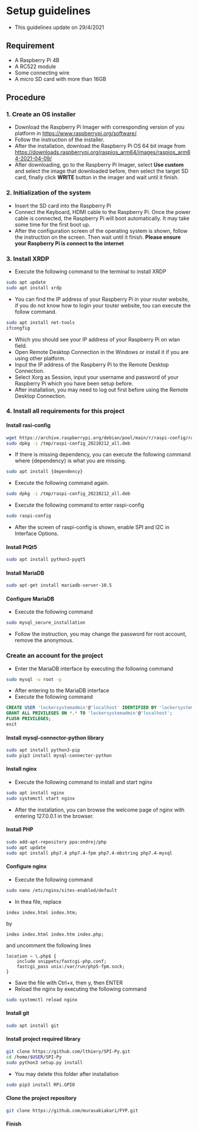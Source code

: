 # Setup guidelines
* This guidelines update on 29/4/2021
## Requirement
* A Raspberry Pi 4B
* A RC522 module
* Some connecting wire
* A micro SD card with more than 16GB
## Procedure
### 1. Create an OS installer
* Download the Raspberry Pi Imager with corresponding version of you platform in https://www.raspberrypi.org/software/.
* Follow the instruction of the installer.
* After the installation, download the Raspberry Pi OS 64 bit image from https://downloads.raspberrypi.org/raspios_arm64/images/raspios_arm64-2021-04-09/
* After downloading, go to the Raspberry Pi Imager, select **Use custom** and select the image that downloaded before, then select the target SD card, finally click **WRITE** button in the imager and wait until it finish.
### 2. Initialization of the system
*  Insert the SD card into the Raspberry Pi
*  Connect the Keyboard, HDMI cable to the Raspberry Pi. Once the power cable is connected, the Raspberry Pi will boot automatically. It may take some time for the first boot up.
*  After the configuration screen of the operating system is shown, follow the instruction on the screen. Then wait until it finish.
**Please ensure your Raspberry Pi is connect to the internet**
### 3. Install XRDP
* Execute the following command to the terminal to install XRDP
```bash
sudo apt update
sudo apt install xrdp
```
* You can find the IP address of your Raspberry Pi in your router website, if you do not know how to login your touter website, tou can execute the follow command.
```bash
sudo apt install net-tools
ifcongfig
```
* Which you should see your IP address of your Raspberry Pi on wlan field.
* Open Remote Desktop Connection in the Windows or install it if you are using other platform.
* Input the IP address of the Raspberry Pi to the Remote Desktop Connection.
* Select Xorg as Session, input your username and password of your Raspberry Pi which you have been setup before.
* After installation, you may need to log out first before using the Remote Desktop Connection.
### 4. Install all requirements for this project
#### Install rasi-config

```bash
wget https://archive.raspberrypi.org/debian/pool/main/r/raspi-config/raspi-config_20210212_all.deb -P /tmp
sudo dpkg -i /tmp/raspi-config_20210212_all.deb
```
* If there is missing dependency, you can execute the following command where {dependency} is what you are missing. 
```bash
sudo apt install {dependency}
```
* Execute the following command again.
```bash
sudo dpkg -i /tmp/raspi-config_20210212_all.deb
```
* Execute the following command to enter raspi-config
```bash
sudo raspi-config
```
* After the screen of raspi-config is shown, enable SPI and I2C in Interface Options.
#### Install PtQt5
```bash
sudo apt install python3-pyqt5
```
#### Install MariaDB
```bash
sudo apt-get install mariadb-server-10.5
```
#### Configure MariaDB
* Execute the following command
```bash
sudo mysql_secure_installation
```
* Follow the instruction, you may change the password for root account,  remove the anonymous.
### Create an account for the project
* Enter the MariaDB interface by executing the following command
```bash
sudo mysql -u root -p
```
* After entering to the MariaDB interface
* Execute the following command
```SQL
CREATE USER 'lockersystemadmin'@'localhost' IDENTIFIED BY 'lockersystemadmin';
GRANT ALL PRIVILEGES ON *.* TO 'lockersystemadmin'@'localhost';
FLUSH PRIVILEGES;
exit
```
#### Install mysql-connector-python library
```bash
sudo apt install python3-pip
sudo pip3 install mysql-connector-python
```
#### Install nginx
* Execute the following command to install and start nginx
```bash
sudo apt install nginx
sudo systemctl start nginx
```
* After the installation, you can browse the welcome page of nginx with entering 127.0.0.1 in the browser.
#### Install PHP
```bash
sudo add-apt-repository ppa:ondrej/php
sudo apt update
sudo apt install php7.4 php7.4-fpm php7.4-mbstring php7.4-mysql 
```
#### Configure nginx
* Execute the following command
```bash
sudo nano /etc/nginx/sites-enabled/default
```
* In thea file, replace
```
index index.html index.htm;
```
by
```
index index.html index.htm index.php;
```
and uncomment the following lines
```
location ~ \.php$ {
    include snippets/fastcgi-php.conf;
    fastcgi_pass unix:/var/run/php5-fpm.sock;
}
```
* Save the file with Ctrl+x, then y, then ENTER
* Reload the nginx by executing the following command
```bash
sudo systemctl reload nginx
```
#### Install git
```bash
sudo apt install git
```
#### Install project required library
```bash
git clone https://github.com/lthiery/SPI-Py.git
cd /home/$USER/SPI-Py
sudo python3 setup.py install
```
* You may delete this folder after installation
```bash
sudo pip3 install RPi.GPIO
```
#### Clone the project repository
```bash
git clone https://github.com/murasakiakari/FYP.git
```
#### Finish